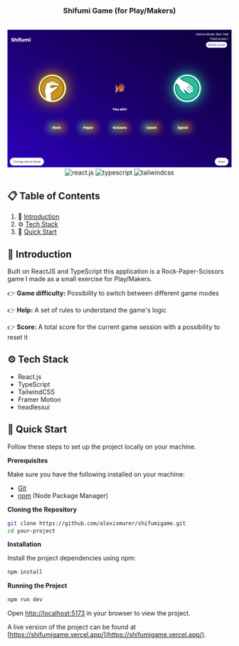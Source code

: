 <div align="center">
  <h3 align="center">Shifumi Game (for Play/Makers) </h3>
  <br />
    <a href="https://shifumigame.vercel.app/" target="_blank"> 
      <img src="https://github.com/alexismurer/shifumigame/blob/main/public/images/screenshot.png" alt="game screenshot">
    </a>
  <br />
  <div>
    <img src="https://img.shields.io/badge/-React_JS-black?style=for-the-badge&logoColor=white&logo=react&color=61DAFB" alt="react.js" />
    <img src="https://img.shields.io/badge/-Typescript-black?style=for-the-badge&logoColor=white&logo=typescript&color=3178C6" alt="typescript" />
    <img src="https://img.shields.io/badge/-Tailwind_CSS-black?style=for-the-badge&logoColor=white&logo=tailwindcss&color=06B6D4" alt="tailwindcss" />
  </div>
</div>

## 📋 <a name="table">Table of Contents</a>

1. 🔋 [Introduction](#introduction)
2. ⚙️ [Tech Stack](#tech-stack)
3. 🤸 [Quick Start](#quick-start)

## <a name="introduction">🔋 Introduction</a>

Built on ReactJS and TypeScript this application is a Rock-Paper-Scissors game I made as a small exercise for Play/Makers.

👉 **Game difficulty:** Possibility to switch between different game modes

👉 **Help:** A set of rules to understand the game's logic

👉 **Score:** A total score for the current game session with a possibility to reset it

## <a name="tech-stack">⚙️ Tech Stack</a>

- React.js
- TypeScript
- TailwindCSS
- Framer Motion
- headlessui

## <a name="quick-start">🤸 Quick Start</a>

Follow these steps to set up the project locally on your machine.

**Prerequisites**

Make sure you have the following installed on your machine:

- [Git](https://git-scm.com/)
- [npm](https://www.npmjs.com/) (Node Package Manager)

**Cloning the Repository**

```bash
git clone https://github.com/alexismurer/shifumigame.git
cd your-project
```

**Installation**

Install the project dependencies using npm:

```bash
npm install
```

**Running the Project**

```bash
npm run dev
```

Open [http://localhost:5173](http://localhost:5173) in your browser to view the project.

A live version of the project can be found at [https://shifumigame.vercel.app/](https://shifumigame.vercel.app/).
